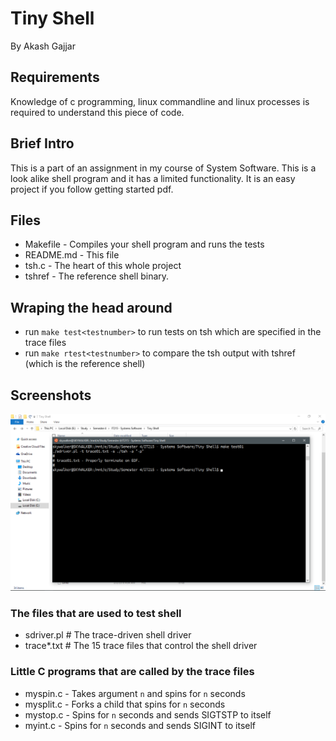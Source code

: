 # Tiny Shell

By Akash Gajjar

## Requirements

Knowledge of c programming, linux commandline and linux processes is required to understand this piece of code.

## Brief Intro

This is a part of an assignment in my course of System Software. This is a look alike shell program and it has a limited functionality. It is an easy project if you follow getting started pdf. 

## Files

- Makefile      - Compiles your shell program and runs the tests
- README.md     - This file
- tsh.c         - The heart of this whole project
- tshref        - The reference shell binary.

## Wraping the head around

- run  `make test<testnumber>` to run tests on tsh which are specified in the trace files
- run `make rtest<testnumber>` to compare the tsh output with tshref (which is the reference shell)

## Screenshots

![test1](Screenshots/tsh-test1.png)

### The files that are used to test shell

- sdriver.pl    # The trace-driven shell driver
- trace*.txt    # The 15 trace files that control the shell driver

### Little C programs that are called by the trace files

- myspin.c  - Takes argument `n` and spins for `n` seconds
- mysplit.c - Forks a child that spins for `n` seconds
- mystop.c  - Spins for `n` seconds and sends SIGTSTP to itself
- myint.c   - Spins for `n` seconds and sends SIGINT to itself